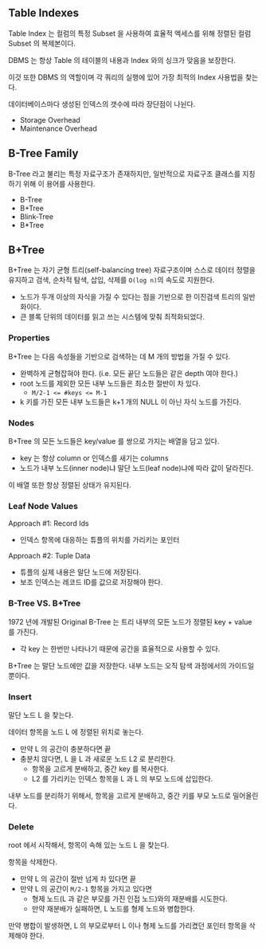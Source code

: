 ## Table Indexes

Table Index 는 컬럼의 특정 Subset 을 사용하여 효율적 엑세스를 위해 정렬된 컬럼 Subset 의 복제본이다.

DBMS 는 항상 Table 의 테이블의 내용과 Index 와의 싱크가 맞음을 보장한다.

이것 또한 DBMS 의 역할이며 각 쿼리의 실행에 있어 가장 최적의 Index 사용법을 찾는다.

데이터베이스마다 생성된 인덱스의 갯수에 따라 장단점이 나뉜다.
* Storage Overhead
* Maintenance Overhead

## B-Tree Family

B-Tree 라고 불리는 특정 자료구조가 존재하지만, 일반적으로 자료구조 클래스를 지칭하기 위해 이 용어를 사용한다.
* B-Tree
* B+Tree
* Blink-Tree
* B*Tree

## B+Tree

B+Tree 는 자기 균형 트리(self-balancing tree) 자료구조이며 스스로 데이터 정렬을 유지하고 검색, 순차적 탐색, 삽입, 삭제를 `O(log n)`의 속도로 지원한다.
* 노드가 두개 이상의 자식을 가질 수 있다는 점을 기반으로 한 이진검색 트리의 일반화이다.
* 큰 블록 단위의 데이터를 읽고 쓰는 시스템에 맞춰 최적화되었다.

### Properties

B+Tree 는 다음 속성들을 기반으로 검색하는 데 M 개의 방법을 가질 수 있다.
* 완벽하게 균형잡혀야 한다. (i.e. 모든 끝단 노드들은 같은 depth 여야 한다.)
* root 노드를 제외한 모든 내부 노드들은 최소한 절반이 차 있다.
    * `M/2-1 <= #keys <= M-1`
* k 키를 가진 모든 내부 노드들은 k+1 개의 NULL 이 아닌 자식 노드를 가진다.

### Nodes

B+Tree 의 모든 노드들은 key/value 를 쌍으로 가지는 배열을 담고 있다.
* key 는 항상 column or 인덱스를 새기는 columns
* 노드가 내부 노드(inner node)냐 말단 노드(leaf node)냐에 따라 값이 달라진다.

이 배열 또한 항상 정렬된 상태가 유지된다.

### Leaf Node Values

Approach #1: Record Ids
* 인덱스 항목에 대응하는 튜플의 위치를 가리키는 포인터

Approach #2: Tuple Data
* 튜플의 실제 내용은 말단 노드에 저장된다.
* 보조 인덱스는 레코드 ID를 값으로 저장해야 한다.

### B-Tree VS. B+Tree

1972 년에 개발된 Original B-Tree 는 트리 내부의 모든 노드가 정렬된 key + value 를 가진다.
* 각 key 는 한번만 나타나기 때문에 공간을 효율적으로 사용할 수 있다.

B+Tree 는 말단 노드에만 값을 저장한다. 내부 노드는 오직 탐색 과정에서의 가이드일 뿐이다.

### Insert

말단 노드 L 을 찾는다.

데이터 항목을 노드 L 에 정렬된 위치로 놓는다.
* 만약 L 의 공간이 충분하다면 끝
* 충분치 않다면, L 을 L 과 새로운 노드 L2 로 분리한다.
    * 항목을 고르게 분배하고, 중간 key 를 복사한다.
    * L2 를 가리키는 인덱스 항목을 L 과 L 의 부모 노드에 삽입한다.

내부 노드를 분리하기 위해서, 항목을 고르게 분배하고, 중간 키를 부모 노드로 밀어올린다.

### Delete

root 에서 시작해서, 항목이 속해 있는 노드 L 을 찾는다.

항목을 삭제한다.
* 만약 L 의 공간이 절반 넘게 차 있다면 끝
* 만약 L 의 공간이 `M/2-1` 항목을 가지고 있다면
    * 형제 노드(L 과 같은 부모를 가진 인접 노드)와의 재분배를 시도한다.
    * 만약 재분배가 실패하면, L 노드를 형제 노드와 병합한다.

만약 병합이 발생하면, L 의 부모로부터 L 이나 형제 노드를 가리켰던 포인터 항목을 삭제해야 한다.

